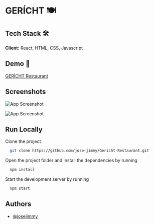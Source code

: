 # GERÍCHT 🍽️

## Tech Stack 🛠️

**Client:** React, HTML, CSS, Javascript

## Demo 🚀

[GERÍCHT Restaurant](https://gericht-restaurant-jose-jimmy.vercel.app/)


## Screenshots

![App Screenshot](https://github.com/jose-jimmy/Images-in-readme/assets/88069006/2b7157a4-9e1e-4410-af8c-557a590a01e3)

![App Screenshot](https://github.com/jose-jimmy/Images-in-readme/assets/88069006/45dda5f3-2b9e-4148-9bc6-00b1120f6ea8)

## Run Locally

Clone the project

```bash
  git clone https://github.com/jose-jimmy/Gericht-Restaurant.git
```

Open the project folder and install the dependencies by running

```bash
  npm install
```

Start the development server by running

```bash
  npm start
```


## Authors

- [@josejimmy](https://www.github.com/jose-jimmy)



